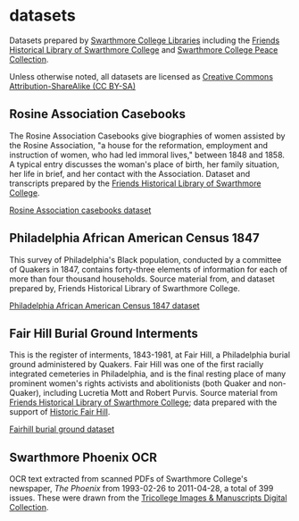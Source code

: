 # datasets
Datasets prepared by [Swarthmore College Libraries](http://www.swarthmore.edu/libraries) including the [Friends Historical Library of Swarthmore College](http://www.swarthmore.edu/friends-historical-library) and [Swarthmore College Peace Collection](http://www.swarthmore.edu/library/peace/).

Unless otherwise noted, all datasets are licensed as [Creative Commons Attribution-ShareAlike (CC BY-SA)](https://creativecommons.org/licenses/by-sa/4.0/)

## Rosine Association Casebooks
The Rosine Association Casebooks give biographies of women assisted by the Rosine Association, "a house for the reformation, employment and instruction of women, who had led immoral lives," between 1848 and 1858. A typical entry discusses the woman's place of birth, her family situation, her life in brief, and her contact with the Association. Dataset and transcripts prepared by the [Friends Historical Library of Swarthmore College](https://swarthmore.edu/friends).

[Rosine Association casebooks dataset](rosine)

## Philadelphia African American Census 1847
This survey of Philadelphia's Black population, conducted by a committee of Quakers in 1847, contains forty-three elements of information for each of more than four thousand households. Source material from, and dataset prepared by, Friends Historical Library of Swarthmore College.

[Philadelphia African American Census 1847 dataset](1847census)

## Fair Hill Burial Ground Interments
This is the register of interments, 1843-1981, at Fair Hill, a Philadelphia burial ground administered by Quakers. Fair Hill was one of the first racially integrated cemeteries in Philadelphia, and is the final resting place of many prominent women's rights activists and abolitionists (both Quaker and non-Quaker), including Lucretia Mott and Robert Purvis. Source material from [Friends Historical Library of Swarthmore College](http://www.swarthmore.edu/friends-historical-library); data prepared with the support of [Historic Fair Hill](http://historicfairhill.com/).

[Fairhill burial ground dataset](fairhill)

## Swarthmore Phoenix OCR

OCR text extracted from scanned PDFs of Swarthmore College's newspaper, *The Phoenix* from 1993-02-26 to 2011-04-28, a total of 399 issues. These were drawn from the [Tricollege Images & Manuscripts Digital Collection](http://triptych.brynmawr.edu/cdm/landingpage/collection/SC_Phoenix).
